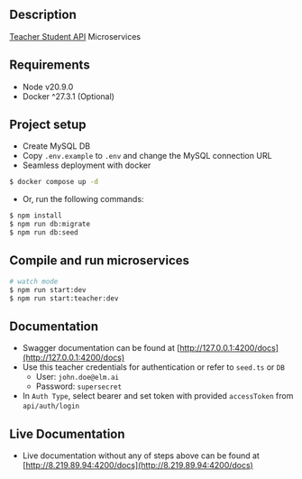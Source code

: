 ## Description

[Teacher Student API](https://github.com/yashdiq/teacher-student-api) Microservices

## Requirements

- Node v20.9.0
- Docker ^27.3.1 (Optional)

## Project setup

- Create MySQL DB
- Copy `.env.example` to `.env` and change the MySQL connection URL
- Seamless deployment with docker

```bash
$ docker compose up -d
```

- Or, run the following commands:

```bash
$ npm install
$ npm run db:migrate
$ npm run db:seed
```

## Compile and run microservices

```bash
# watch mode
$ npm run start:dev
$ npm run start:teacher:dev
```

## Documentation

- Swagger documentation can be found at [http://127.0.0.1:4200/docs](http://127.0.0.1:4200/docs)
- Use this teacher credentials for authentication or refer to `seed.ts` or `DB`
  - User: `john.doe@elm.ai`
  - Password: `supersecret`
- In `Auth Type`, select bearer and set token with provided `accessToken` from `api/auth/login`

## Live Documentation

- Live documentation without any of steps above can be found at [http://8.219.89.94:4200/docs](http://8.219.89.94:4200/docs)
